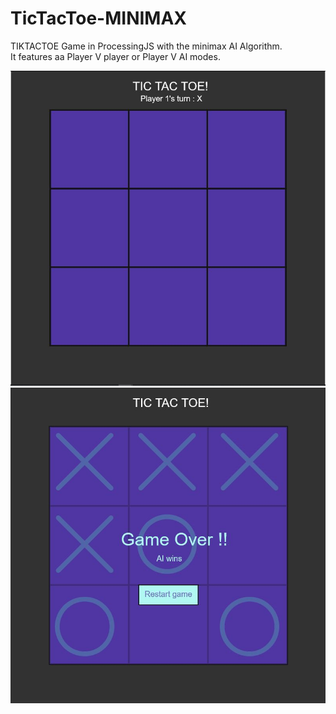 # TicTacToe-MINIMAX
TIKTACTOE Game in ProcessingJS with the minimax AI Algorithm.  
It features aa Player V player or Player V AI modes.  


![SC1](1.JPG)
![SC2](2.JPG)
